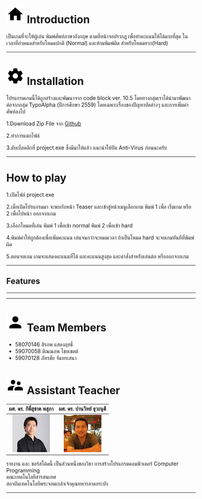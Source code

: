 
# ![](img/Home.png) Introduction

เป็นเกมที่จะให้ผู้เล่น พิมพ์ศัพท์ภาษาอังกฤษ ตามที่หน้าจอปรากฏ เพื่อทำคะแนนให้ได้มากที่สุด ในเวลาที่กำหนดสำหรับโหมดปกติ (Normal) และห้ามพิมพ์ผิด สำหรับโหมดยาก(Hard)


---

# ![](img/Settings.png)  Installation
โปรแกรมเกมนี้ได้ถูกสร้างและพัฒนาจาก code block ver. 10.5 โดยทางกลุ่มเราได้นำมาพัฒนาต่อจากกลุ่ม TypoAlpha (ปีการศึกษา 2559) โดยเฉพาะเรื่องของปัญหาบัคต่างๆ และการเพิ่มคำศัพท์ลงไป

1.Download Zip File จาก [Github](https://github.com/compro-itkmitl/Typoalpha-2)

2.ทำการแตกไฟล์

3.ดับเบิ้ลคลิกที่ project.exe ซึ่งมีมาให้แล้ว แนะนำให้ปิด Anti-Virus ก่อนนะครับ

---

# How to play
1.เปิดไฟล์ project.exe

2.เมื่อเปิดโปรแกรมมา จะพบกับหน้า Teaser และเข้าสู่หน้าเมนูเลือกเกม พิมพ์ 1 เพื่อ เริ่มเกม หรือ 2 เพื่อไปหน้า ออกจากเกม

3.เลือกโหมดที่เล่น พิมพ์ 1 เพื่อเข้า normal พิมพ์ 2 เพื่อเข้า hard

4.พิมพ์คําให้ถูกต้องเพื่อเพิ่มคะแนน เล่นจนกว่าจะหมดเวลา ถ้าเป็นโหมด hard    จะจบเกมทันทีที่พิมพ์ผิด

5.ตอนจบเกม เกมจะแสดงคะแนนที่ได้ และคะแนนสูงสุด และคําสั่งสําหรับเล่นต่อ    หรือออกจากเกม



---

## Features


---

---

# ![](img/Person.png) Team Members
- 58070146 สิรภพ แสดงฤทธิ์
- 59070058 ติณณภพ ไชยเขตต์
- 59070128 ภัทรชัย จันทรเสนา

# ![](img/Supervisor.png) Assistant Teacher
|ผศ. ดร. กิติ์สุชาต พสุภา|ผศ. ดร. ปานวิทย์ ธุวะนุติ|
|:-:|:-:|
|![](img/Aj.%20Oong.png)|![](img/Aj.%20Panwit.png)|

รายงาน และ ซอร์สโค้ดนี้ เป็นส่วนหนึ่งของวิชา การสร้างโปรแกรมคอมพิวเตอร์ Computer Programming <br>
คณะเทคโนโลยีสารสนเทศ<br>
สถาบันเทคโนโลยีพระจอมเกล้าเจ้าคุณทหารลาดกระบัง<br>

---
